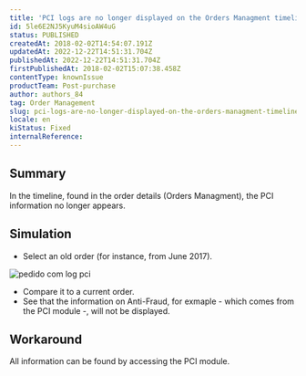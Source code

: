 ```yaml
---
title: 'PCI logs are no longer displayed on the Orders Managment timeline'
id: 5le6E2NJ5KyuM4sioAW4uG
status: PUBLISHED
createdAt: 2018-02-02T14:54:07.191Z
updatedAt: 2022-12-22T14:51:31.704Z
publishedAt: 2022-12-22T14:51:31.704Z
firstPublishedAt: 2018-02-02T15:07:38.458Z
contentType: knownIssue
productTeam: Post-purchase
author: authors_84
tag: Order Management
slug: pci-logs-are-no-longer-displayed-on-the-orders-managment-timeline
locale: en
kiStatus: Fixed
internalReference: 
---
```


## Summary

In the timeline, found in the order details (Orders Managment), the PCI information no longer appears.


## Simulation

- Select an old order (for instance, from June 2017).

![pedido com log pci](//images.contentful.com/alneenqid6w5/1OflzCTMYcQwkgcWUCkwIC/6a4dc455400128870cd4790fa3ff3372/com_log.PNG)

- Compare it to a current order.
- See that the information on Anti-Fraud, for exmaple - which comes from the PCI module -, will not be displayed.

## Workaround

All information can be found by accessing the PCI module.

